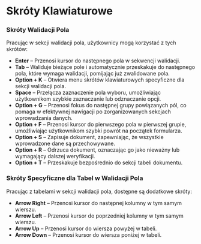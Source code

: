 # Skróty Klawiaturowe

### Skróty Walidacji Pola

Pracując w sekcji walidacji pola, użytkownicy mogą korzystać z tych skrótów:

* **Enter** – Przenosi kursor do następnego pola w sekwencji walidacji.
* **Tab** – Waliduje bieżące pole i automatycznie przeskakuje do następnego pola, które wymaga walidacji, pomijając już zwalidowane pola.
* **Option + K** – Otwiera menu skrótów klawiaturowych specyficzne dla sekcji walidacji pola.
* **Space** – Przełącza zaznaczenie pola wyboru, umożliwiając użytkownikom szybkie zaznaczanie lub odznaczanie opcji.
* **Option + G** – Przenosi fokus do następnej grupy powiązanych pól, co pomaga w efektywnej nawigacji po zorganizowanych sekcjach wprowadzania danych.
* **Option + F** – Przenosi kursor do pierwszego pola w pierwszej grupie, umożliwiając użytkownikom szybki powrót na początek formularza.
* **Option + S** – Zapisuje dokument, zapewniając, że wszystkie wprowadzone dane są przechowywane.
* **Option + R** – Odrzuca dokument, oznaczając go jako nieważny lub wymagający dalszej weryfikacji.
* **Option + T** – Przeskakuje bezpośrednio do sekcji tabeli dokumentu.

### Skróty Specyficzne dla Tabel w Walidacji Pola

Pracując z tabelami w sekcji walidacji pola, dostępne są dodatkowe skróty:

* **Arrow Right** – Przenosi kursor do następnej kolumny w tym samym wierszu.
* **Arrow Left** – Przenosi kursor do poprzedniej kolumny w tym samym wierszu.
* **Arrow Up** – Przenosi kursor do wiersza powyżej w tabeli.
* **Arrow Down** – Przenosi kursor do wiersza poniżej w tabeli.
